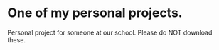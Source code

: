 # One of my personal projects.
Personal project for someone at our school. Please do NOT download these.
